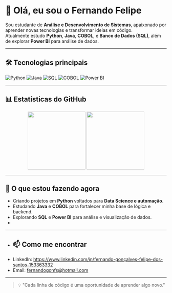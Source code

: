 # 👋 Olá, eu sou o Fernando Felipe

Sou estudante de **Análise e Desenvolvimento de Sistemas**, apaixonado por aprender novas tecnologias e transformar ideias em código.  
Atualmente estudo **Python**, **Java**, **COBOL**, e **Banco de Dados (SQL)**, além de explorar **Power BI** para análise de dados.

---

## 🛠️ Tecnologias principais
<p>
  <img alt="Python" src="https://img.shields.io/badge/-Python-3776AB?style=for-the-badge&logo=python&logoColor=white" />
  <img alt="Java" src="https://img.shields.io/badge/-Java-007396?style=for-the-badge&logo=openjdk&logoColor=white" />
  <img alt="SQL" src="https://img.shields.io/badge/-SQL-4479A1?style=for-the-badge&logo=mysql&logoColor=white" />
  <img alt="COBOL" src="https://img.shields.io/badge/-COBOL-00599C?style=for-the-badge&logo=suse&logoColor=white" />
  <img alt="Power BI" src="https://img.shields.io/badge/-Power%20BI-F2C811?style=for-the-badge&logo=powerbi&logoColor=black" />
</p>

---

## 📊 Estatísticas do GitHub

<p align="center">
  <img height="180em" src="https://github-readme-stats.vercel.app/api?username=Fernando-Felipe&show_icons=true&theme=tokyonight&count_private=true" />
  <img height="180em" src="https://github-readme-stats.vercel.app/api/top-langs/?username=Fernando-Felipe&layout=compact&langs_count=6&theme=tokyonight" />
</p>

---

## 🚀 O que estou fazendo agora
- Criando projetos em **Python** voltados para **Data Science e automação**.  
- Estudando **Java** e **COBOL** para fortalecer minha base de lógica e backend.  
- Explorando **SQL** e **Power BI** para análise e visualização de dados.
- 
---

- ## 📫 Como me encontrar
- LinkedIn: https://www.linkedin.com/in/fernando-gonçalves-felipe-dos-santos-153363332  
- Email: fernandogonfs@hotmail.com

---

> 💡 "Cada linha de código é uma oportunidade de aprender algo novo."
